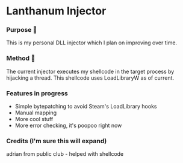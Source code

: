 # Lanthanum Injector

### Purpose 🎯
This is my personal DLL injector which I plan on improving over time.
### Method 💉
The current injector executes my shellcode in the target process by hijacking a thread. This shellcode uses LoadLibraryW as of current.
### Features in progress
  * Simple bytepatching to avoid Steam's LoadLibrary hooks
  * Manual mapping
  * More cool stuff
  * More error checking, it's poopoo right now
### Credits (I'm sure this will expand)
adrian from public club - helped with shellcode

